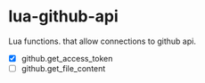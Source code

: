 # lua-github-api
Lua functions. that allow connections to github api.

- [x] github.get_access_token
- [ ] github.get_file_content
